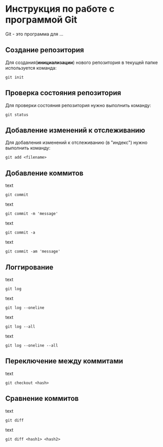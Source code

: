# Инструкция по работе с программой Git

Git - это программа для ...

## Создание репозитория

Для создания(**инициализации**) нового репозитория в текущей папке используется команда:

    git init

## Проверка состояния репозитория

Для проверки состояния репозитория нужно выполнить команду:

    git status

## Добавление изменений к отслеживанию

Для добавления изменений к отслеживанию (в "индекс") нужно выполнить команду:

    git add <filename>

## Добавление коммитов

text

    git commit

text    

    git commit -m 'message'

text

    git commit -a

text

    git commit -am 'message'

## Логгирование

text

    git log

text

    git log --oneline

text

    git log --all

text

    git log --oneline --all

## Переключение между коммитами

text

    git checkout <hash>

## Сравнение коммитов

text

    git diff

text

    git diff <hash1> <hash2>
